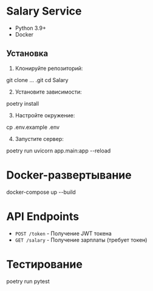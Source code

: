 # Salary Service

- Python 3.9+
- Docker

## Установка

1. Клонируйте репозиторий:

git clone ... .git
cd Salary


2. Установите зависимости:

poetry install


3. Настройте окружение:

cp .env.example .env

4. Запустите сервер:

poetry run uvicorn app.main:app --reload

# Docker-развертывание

docker-compose up --build

# API Endpoints
- `POST /token` - Получение JWT токена
- `GET /salary` - Получение зарплаты (требует токен)

# Тестирование
poetry run pytest